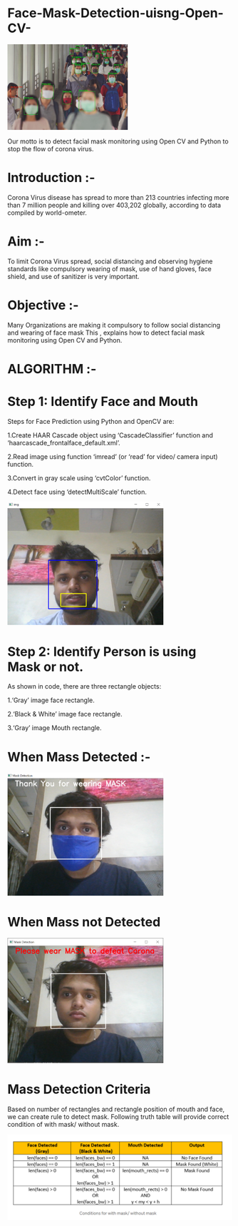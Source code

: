 # Face-Mask-Detection-uisng-Open-CV-

<img src="Images/applicaton.png" width="270" >

Our motto is to detect facial mask monitoring using Open CV and Python to stop the flow of corona virus.

# Introduction :- 
Corona Virus disease has spread to more than 213 countries infecting more than 7 million people and killing over 403,202 globally, according to data compiled by world-ometer.

# Aim :- 
To limit Corona Virus spread, social distancing and observing hygiene standards like compulsory wearing of mask, use of hand gloves, face shield, and use of sanitizer is very important.

# Objective :- 
Many Organizations are making it compulsory to follow social distancing and wearing of face mask This , explains how to detect facial mask monitoring using Open CV and Python.

# ALGORITHM :- 

# Step 1: Identify Face and Mouth

 Steps for Face Prediction using Python and OpenCV are:

1.Create HAAR Cascade object using ‘CascadeClassifier’ function and ‘haarcascade_frontalface_default.xml’.

2.Read image using function ‘imread’ (or ‘read’ for video/ camera input) function.

3.Convert in gray scale using ‘cvtColor’ function.

4.Detect face using ‘detectMultiScale’ function.

<img src="Images/face%20and%20mouth%20detection.PNG" width="350" >

# Step 2: Identify Person is using Mask or not.

As shown in code, there are three rectangle objects:

1.‘Gray’ image face rectangle.

2.‘Black & White’ image face rectangle.

3.‘Gray’ image Mouth rectangle.


# When Mass Detected :- 

<img src="Images/p1_final.PNG" width="350" >

# When Mass not Detected 

<img src="Images/p2_final.PNG" width="350" >

# Mass Detection Criteria 

Based on number of rectangles and rectangle position of mouth and face, we can create rule to detect mask.
Following truth table will provide correct condition of with mask/ without mask.

<img src="Images/face_condition.PNG" width="550" >






